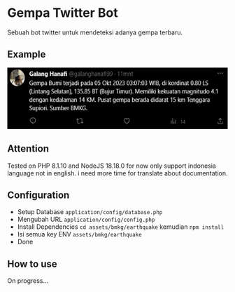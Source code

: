 # Gempa Twitter Bot

Sebuah bot twitter untuk mendeteksi adanya gempa terbaru.

## Example

<p align="center">
    <img src="https://raw.githubusercontent.com/galanghanaf/gempa-twitter-bot/main/assets/screenshoot/1.jpg" alt="Node.js logo" height="140">
</p>

## Attention

Tested on PHP 8.1.10 and NodeJS 18.18.0 for now only support indonesia language not in english. i need more time for translate about documentation.

## Configuration

- Setup Database `application/config/database.php`
- Mengubah URL `application/config/config.php`
- Install Dependencies `cd assets/bmkg/earthquake` kemudian `npm install`
- Isi semua key ENV `assets/bmkg/earthquake`
- Done

## How to use

On progress...
